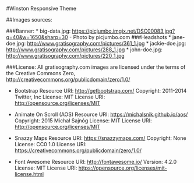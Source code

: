 #Winston Responsive Theme

##Images sources:
   
###Banner: 
    * big-data.jpg: https://picjumbo.imgix.net/DSC00083.jpg?q=40&w=1650&sharp=30 - Photo by picjumbo.com
###Headshots
    * jane-doe.jpg: http://www.gratisography.com/pictures/361_1.jpg
    * jackie-doe.jpg: http://www.gratisography.com/pictures/288_1.jpg
    * john-doe.jpg: http://www.gratisography.com/pictures/220_1.jpg
 
###License: 
All gratisography.com images are licensed under the terms of the Creative Commons Zero, http://creativecommons.org/publicdomain/zero/1.0/ 	

* Bootstrap
Resource URI: http://getbootstrap.com/
Copyright: 2011-2014 Twitter, Inc
License: MIT
License URI: http://opensource.org/licenses/MIT

* Animate On Scroll (AOS)
Resource URI: https://michalsnik.github.io/aos/
Copyright: 2015 Michał Sajnóg
License: MIT
License URI: http://opensource.org/licenses/MIT

* Snazzy Maps
Resource URI: https://snazzymaps.com/
Copyright: None
License: CC0 1.0
License URI: https://creativecommons.org/publicdomain/zero/1.0/

* Font Awesome
Resource URI: http://fontawesome.io/
Version: 4.2.0
License: MIT
License URI: https://opensource.org/licenses/mit-license.html
